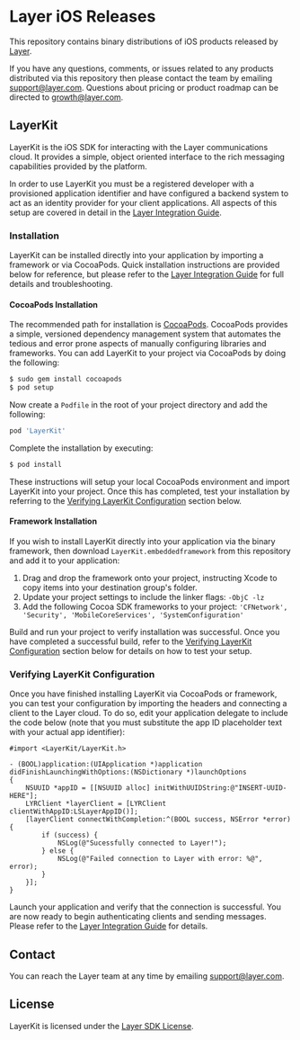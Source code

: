 # Layer iOS Releases

This repository contains binary distributions of iOS products released by [Layer](http://layer.com).

If you have any questions, comments, or issues related to any products distributed via this repository then please contact the team by emailing [support@layer.com](mailto:support@layer.com). Questions about pricing or product roadmap can be directed to [growth@layer.com](mailto:growth@layer.com).

## LayerKit

LayerKit is the iOS SDK for interacting with the Layer communications cloud. It provides a simple, object oriented interface to the rich messaging capabilities provided by the platform.

In order to use LayerKit you must be a registered developer with a provisioned application identifier and have configured a backend system to act as an identity provider for your client applications. All aspects of this setup are covered in detail in the [Layer Integration Guide](https://preview.layer.com/docs/integration).

### Installation

LayerKit can be installed directly into your application by importing a framework or via CocoaPods. Quick installation instructions are provided below for reference, but please refer to the [Layer Integration Guide](https://preview.layer.com/docs/integration) for full details and troubleshooting.

#### CocoaPods Installation

The recommended path for installation is [CocoaPods](http://cocoapods.org/). CocoaPods provides a simple, versioned dependency management system that automates the tedious and error prone aspects of manually configuring libraries and frameworks. You can add LayerKit to your project via CocoaPods by doing the following:

```sh
$ sudo gem install cocoapods
$ pod setup
```

Now create a `Podfile` in the root of your project directory and add the following:

```ruby
pod 'LayerKit'
```

Complete the installation by executing:

```sh
$ pod install
```

These instructions will setup your local CocoaPods environment and import LayerKit into your project. Once this has completed, test your installation by referring to the [Verifying LayerKit Configuration](#verifying-layerkit-configuration) section below.

#### Framework Installation

If you wish to install LayerKit directly into your application via the binary framework, then download `LayerKit.embeddedframework` from this repository and add it to your application:

1. Drag and drop the framework onto your project, instructing Xcode to copy items into your destination group's folder.
2. Update your project settings to include the linker flags: `-ObjC -lz`
3. Add the following Cocoa SDK frameworks to your project: `'CFNetwork', 'Security', 'MobileCoreServices', 'SystemConfiguration'`

Build and run your project to verify installation was successful. Once you have completed a successful build, refer to the [Verifying LayerKit Configuration](#verifying-layerkit-configuration) section below for details on how to test your setup.

### Verifying LayerKit Configuration

Once you have finished installing LayerKit via CocoaPods or framework, you can test your configuration by importing the headers and connecting a client to the Layer cloud. To do so, edit your application delegate to include the code below (note that you must substitute the app ID placeholder text with your actual app identifier):

```objc
#import <LayerKit/LayerKit.h>

- (BOOL)application:(UIApplication *)application didFinishLaunchingWithOptions:(NSDictionary *)launchOptions
{
	NSUUID *appID = [[NSUUID alloc] initWithUUIDString:@"INSERT-UUID-HERE"];
	LYRClient *layerClient = [LYRClient clientWithAppID:LSLayerAppID()];
	[layerClient connectWithCompletion:^(BOOL success, NSError *error) {
		if (success) {
			NSLog(@"Sucessfully connected to Layer!");
		} else {
			NSLog(@"Failed connection to Layer with error: %@", error);
		}
	}];
}
```

Launch your application and verify that the connection is successful. You are now ready to begin authenticating clients and sending messages. Please refer to the [Layer Integration Guide](https://preview.layer.com/docs/integration) for details.

## Contact

You can reach the Layer team at any time by emailing [support@layer.com](mailto:support@layer.com).

## License

LayerKit is licensed under the [Layer SDK License](https://github.com/layerhq/releases-ios/LICENSE.md).
